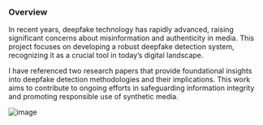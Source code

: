 ### Overview
In recent years, deepfake technology has rapidly advanced, raising significant concerns about misinformation and authenticity in media. This project focuses on developing a robust deepfake detection system, recognizing it as a crucial tool in today’s digital landscape.

I have referenced two research papers that provide foundational insights into deepfake detection methodologies and their implications. This work aims to contribute to ongoing efforts in safeguarding information integrity and promoting responsible use of synthetic media.

![image](https://github.com/user-attachments/assets/97230933-4bee-4bcb-9315-d4f719394e11)

